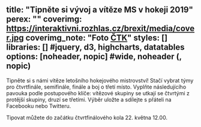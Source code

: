 title: "Tipněte si vývoj a vítěze MS v hokeji 2019"
perex: ""
coverimg: https://interaktivni.rozhlas.cz/brexit/media/cover.jpg
coverimg_note: "Foto <a href='#'>ČTK</a>"
styles: []
libraries: [] #jquery, d3, highcharts, datatables
options: [noheader, nopic] #wide, noheader (, nopic)
---
Tipněte si s námi vítěze letošního hokejového mistrovství! Stačí vybrat týmy pro čtvrtfinále, semifinále, finále a boj o třetí místo. Vyplňte následujícího pavouka podle postupového klíče: vítězové skupiny se utkají se čtvrtými z protější skupiny, druzí se třetími. Výběr uložte a sdílejte s přáteli na Facebooku nebo Twitteru.

Tipovat můžete do začátku čtvrtfinálového kola 22. května 12.00.

<wide>
  <div id="hokej"></div>
</wide>

